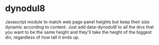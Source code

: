 dynodul8
========

Javascript module to match web page panel heights but keep their size dynamic according to content. Just add data-dynodul8 to all the divs that you want to be the same height and they'll take the height of the biggest div, regardless of how tall it ends up.
